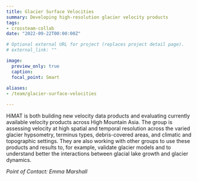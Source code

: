 ```yaml
---
title: Glacier Surface Velocities
summary: Developing high-resolution glacier velocity products
tags:
- crossteam-collab
date: "2022-09-22T00:00:00Z"

# Optional external URL for project (replaces project detail page).
# external_link: ""

image:
  preview_only: true
  caption: 
  focal_point: Smart
  
aliases:
- /team/glacier-surface-velocities

---
```


HiMAT is both building new velocity data products and evaluating currently available
velocity products across High Mountain Asia. The group is assessing velocity at high
spatial and temporal resolution across the varied glacier hypsometry, terminus types,
debris-covered areas, and climatic and topographic settings. They are also working with
other groups to use these products and results to, for example, validate glacier models
and to understand better the interactions between glacial lake growth and glacier
dynamics.

_Point of Contact: Emma Marshall_
